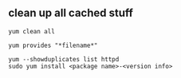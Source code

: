 
## clean up all cached stuff
    yum clean all

    yum provides "*filename*"

    yum --showduplicates list httpd
    sudo yum install <package name>-<version info>

